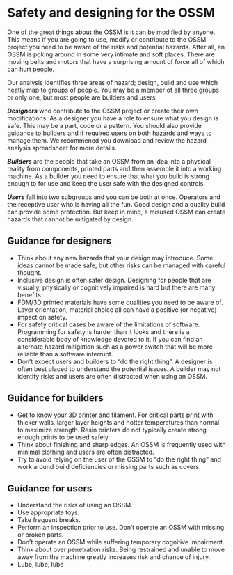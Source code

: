 # Safety and designing for the OSSM

One of the great things about the OSSM is it can be modified by anyone.  This means if you are going to use, modify or contribute to the OSSM project you need to be aware of the risks and potential hazards.  After all, an OSSM is poking around in some very intimate and soft places.  There are moving belts and motors that have a surprising amount of force all of which can hurt people.  

Our analysis identifies three areas of hazard; design, build and use which neatly map to groups of people.  You may be a member of all three groups or only one, but most people are builders and users.  

***Designers*** who contribute to the OSSM project or create their own modifications.  As a designer you have a role to ensure what you design is safe.  This may be a part, code or a pattern.  You should also provide guidance to builders and if required users on both hazards and ways to manage them. We recommened you download and review the hazard analysis spreadsheet for more details.  

***Builders*** are the people that take an OSSM from an idea into a physical reality from components, printed parts and then assemble it into a working machine.  As a builder you need to ensure that what you build is strong enough to for use and keep the user safe with the designed controls.

***Users*** fall into two subgroups and you can be both at once.  Operators and the receptive user who is having all the fun.  Good design and a quality build can provide some protection. But keep in mind, a misused OSSM can create hazards that cannot be mitigated by design.  

## Guidance for designers

- Think about any new hazards that your design may introduce.  Some ideas cannot be made safe, but other risks can be managed with careful thought.
- Inclusive design is often safer design.   Designing for people that are visually, physically or cognitively impaired is hard but there are many benefits.
- FDM/3D printed materials have some qualities you need to be aware of.  Layer orientation, material choice all can have a positive (or negative) impact on safety.
- For safety critical cases be aware of the limitations of software.  Programming for safety is harder than it looks and there is a considerable body of knowledge devoted to it.  If you can find an alternate hazard mitigation such as a power switch that will be more reliable than a software interrupt.  
- Don’t expect users and builders to “do the right thing”.  A designer is often best placed to understand the potential issues.  A builder may not identify risks and users are often distracted when using an OSSM.

## Guidance for builders

- Get to know your 3D printer and filament.  For critical parts print with thicker walls, larger layer heights and hotter temperatures than normal to maximize strength.  Resin printers do not typically create strong enough prints to be used safely.
- Think about finishing and sharp edges.  An OSSM is frequently used with minimal clothing and users are often distracted.
- Try to avoid relying on the user of the OSSM to "do the right thing” and work around build deficiencies or missing parts such as covers.  

## Guidance for users

- Understand the risks of using an OSSM.
- Use appropriate toys.  
- Take frequent breaks.
- Perform an inspection prior to use.  Don’t operate an OSSM with missing or broken parts.
- Don’t operate an OSSM while suffering temporary cognitive impairment.
- Think about over penetration risks.  Being restrained and unable to move away from the machine greatly increases risk and chance of injury.
- Lube, lube, lube  
